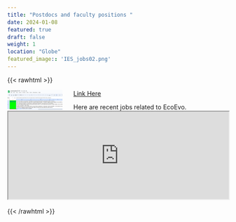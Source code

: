 ```yaml
---
title: "Postdocs and faculty positions "
date: 2024-01-08
featured: true
draft: false
weight: 1
location: "Globe"
featured_image:: 'IES_jobs02.png'
---
```

{{< rawhtml >}}
<div>
<img src="IES_jobs02.png" alt="logo" style="float:left;width:25%;height:25%;padding:0 25px 0 0;">
<!--<h2> Advisor: Claudia Stephan </h2>-->    
<a href="https://docs.google.com/spreadsheets/d/1Fvh1BZANNKsn8oVqqN2V4mQtKjpivU7fGqygNTTRAj8/edit#gid=1864294017">Link Here</a>

<p> Here are recent jobs related to EcoEvo.

  <iframe src="https://docs.google.com/spreadsheets/d/e/2PACX-1vSf-BdXCl24ABDOm2-9aK5zFzrTuUPkIwJ_5T8uDeInEJ_e9vV_qJ6mSIsZw2Ryq6A1n3ODocLzhxiF/pubhtml?gid=1864294017&single=true&widget=true&headers=false" width="100%" height="200"></iframe>

</p>
</div>
{{< /rawhtml >}}
<!--more-->

